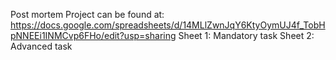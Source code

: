 Post mortem Project can be found at: https://docs.google.com/spreadsheets/d/14MLlZwnJqY6KtyOymUJ4f_TobHpNNEEi1INMCvp6FHo/edit?usp=sharing
Sheet 1: Mandatory task
Sheet 2: Advanced task
